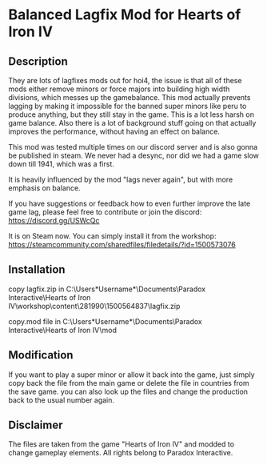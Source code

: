 # Balanced Lagfix Mod for Hearts of Iron IV

## Description

They are lots of lagfixes mods out for hoi4, the issue is that all of these mods either remove minors or force majors into building
high width divisions, which messes up the gamebalance. 
This mod actually prevents lagging by making it impossible for the banned super minors like peru to produce anything, but they still stay in the game. This is a lot less harsh on game balance.
Also there is a lot of background stuff going on that actually improves the performance, without having an effect on balance.

This mod was tested multiple times on our discord server and is also gonna be published in steam. We never had a desync, nor 
did we had a game slow down till 1941, which was a first.

It is heavily influenced by the mod "lags never again", but with more emphasis on balance.

If you have suggestions or feedback how to even further improve the late game lag, please feel free to contribute or join the discord:
https://discord.gg/USWcQc

It is on Steam now. You can simply install it from the workshop:
https://steamcommunity.com/sharedfiles/filedetails/?id=1500573076


## Installation

copy lagfix.zip in
C:\Users\*Username*\Documents\Paradox Interactive\Hearts of Iron IV\workshop\content\281990\1500564837\lagfix.zip

copy.mod file in
C:\Users\*Username*\Documents\Paradox Interactive\Hearts of Iron IV\mod

## Modification

If you want to play a super minor or allow it back into the game, just simply copy back the file from the main game or delete the file in countries from the save game. you can also look up the files and change the production back to the usual number again.

## Disclaimer

The files are taken from the game "Hearts of Iron IV" and modded to change gameplay elements. All rights belong to Paradox Interactive.